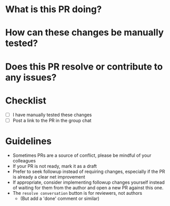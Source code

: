 # What is this PR doing?


# How can these changes be manually tested?


# Does this PR resolve or contribute to any issues?


# Checklist
- [ ] I have manually tested these changes
- [ ] Post a link to the PR in the group chat

# Guidelines
- Sometimes PRs are a source of conflict, please be mindful of your colleagues
- If your PR is not ready, mark it as a draft
- Prefer to seek followup instead of requiring changes, especially if the PR is already a clear net improvement
- If appropriate, consider implementing followup changes yourself instead of waiting for them from the author and open a new PR against this one.
- The `resolve conversation` button is for reviewers, not authors
  - (But add a 'done' comment or similar)
